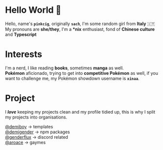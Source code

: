 # Hello World 👋 
Hello, name's **`pinkcig`**, originally **`sach`**, I'm some random girl from **Italy** 🇮🇹  
My pronouns are **she/they**, I'm a **\*nix** enthusiast, fond of **Chinese culture** and  **Typescript**

# Interests
I'm a nerd, I like reading **books**, sometimes **manga** as well.  
**Pokémon** aficionado, trying to get into **competitive Pokémon** as well, if you want to challenge me, my Pokémon showdown username is **`xinaa`**.

# Project
I ***love*** keeping my projects clean and my profile tidied up, this is why I split my projects into organisations.  
  
<a href="https://github.com/demiboy">@demiboy<a/> -> templates  
<a href="https://github.com/demigender">@demigender<a/> -> npm packages  
<a href="https://github.com/genderflux">@genderflux<a/> -> discord related  
<a href="https://github.com/aroace">@aroace<a/> -> gaymes  
